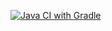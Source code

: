 [![Java CI with Gradle](https://github.com/llera1138/rest/actions/workflows/gradle.yml/badge.svg)](https://github.com/llera1138/rest/actions/workflows/gradle.yml)
